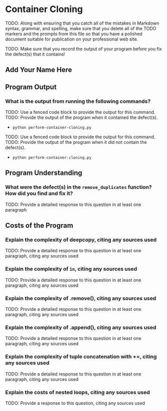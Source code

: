 # Container Cloning

TODO: Along with ensuring that you catch all of the mistakes in Markdown syntax,
grammar, and spelling, make sure that you delete all of the TODO markers and the
prompts from this file so that you have a polished document suitable for
publication on your professional web site.

TODO: Make sure that you record the output of your program before you fix the
defect(s) that it contains!

## Add Your Name Here

## Program Output

### What is the output from running the following commands?

TODO: Use a fenced code block to provide the output for this command.
TODO: Provide the output of the program when it contained the defect(s).

- `python perform-container-cloning.py`

TODO: Use a fenced code block to provide the output for this command.
TODO: Provide the output of the program when it did not contain the defect(s).

- `python perform-container-cloning.py`

## Program Understanding

### What were the defect(s) in the `remove_duplicates` function? How did you find and fix it?

TODO: Provide a detailed response to this question in at least one paragraph

## Costs of the Program

### Explain the complexity of deepcopy, citing any sources used

TODO: Provide a detailed response to this question in at least one paragraph,
citing any sources used

### Explain the complexity of `in`, citing any sources used

TODO: Provide a detailed response to this question in at least one paragraph,
citing any sources used

### Explain the complexity of .remove(), citing any sources used

TODO: Provide a detailed response to this question in at least one paragraph,
citing any sources used

### Explain the complexity of .append(), citing any sources used

TODO: Provide a detailed response to this question in at least one paragraph,
citing any sources used

### Explain the complexity of tuple concatenation with +=, citing any sources used

TODO: Provide a detailed response to this question in at least one paragraph,
citing any sources used

### Explain the costs of nested loops, citing any sources used

TODO: Provide a response to this question, citing any sources used
